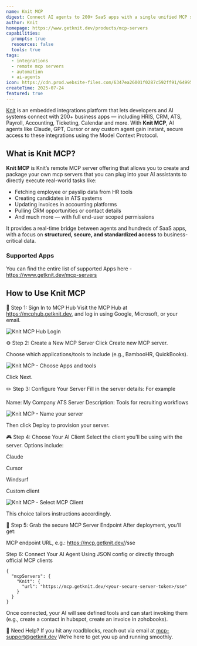 ```yaml
---
name: Knit MCP
digest: Connect AI agents to 200+ SaaS apps with a single unified MCP server powered by Knit
author: Knit
homepage: https://www.getknit.dev/products/mcp-servers
capabilities:
  prompts: true
  resources: false
  tools: true
tags:
  - integrations
  - remote mcp servers
  - automation
  - ai-agents
icon: https://cdn.prod.website-files.com/6347ea26001f0287c592ff91/649953ef7a9ffe1f3e492b5a_Knit%20Logo.svg
createTime: 2025-07-24
featured: true
---
```


[Knit](https://www.getknit.dev) is an embedded integrations platform that lets developers and AI systems connect with 200+ business apps — including HRIS, CRM, ATS, Payroll, Accounting, Ticketing, Calendar and more. With **Knit MCP**, AI agents like Claude, GPT, Cursor or any custom agent gain instant, secure access to these integrations using the Model Context Protocol.


## What is Knit MCP?

**Knit MCP** is Knit’s remote MCP server offering that allows you to create and package your own mcp servers that you can plug into your AI assistants to directly execute real-world tasks like:

- Fetching employee or payslip data from HR tools
- Creating candidates in ATS systems
- Updating invoices in accounting platforms
- Pulling CRM opportunities or contact details
- And much more — with full end-user scoped permissions

It provides a real-time bridge between agents and hundreds of SaaS apps, with a focus on **structured, secure, and standardized access** to business-critical data.

### Supported Apps

You can find the entire list of supported Apps here - https://www.getknit.dev/mcp-servers

## How to Use Knit MCP

🔐 Step 1: Sign In to MCP Hub
Visit the MCP Hub at https://mcphub.getknit.dev, and log in using Google, Microsoft, or your email.

![Knit MCP Hub Login](https://cdn.prod.website-files.com/6347ea26001f0287c592ff91/6881fc4463f5b5ec9e9e69b1_knit%20mcp%20login.png)


⚙️ Step 2: Create a New MCP Server
Click Create new MCP server.

Choose which applications/tools to include (e.g., BambooHR, QuickBooks).

![Knit MCP - Choose Apps and tools](https://cdn.prod.website-files.com/6347ea26001f0287c592ff91/6881fc45ec18392a6ffb2c6b_Knit%20MCP%20Create%20your%20server.png)

Click Next.


✏️ Step 3: Configure Your Server
Fill in the server details:
For example 

Name: My Company ATS Server
Description: Tools for recruiting workflows

![Knit MCP - Name your server](https://cdn.prod.website-files.com/6347ea26001f0287c592ff91/6881fd31dfcadbce9c68bd17_Screenshot%202025-07-24%20145945.png)

Then click Deploy to provision your server.

🎮 Step 4: Choose Your AI Client
Select the client you'll be using with the server. Options include:

Claude

Cursor

Windsurf

Custom client

![Knit MCP - Select MCP Client](https://cdn.prod.website-files.com/6347ea26001f0287c592ff91/6881fc45069fcde1129605c2_Knit%20mcp%20choose%20your%20client.png)

This choice tailors instructions accordingly.


🚀 Step 5: Grab the secure MCP Server Endpoint
After deployment, you’ll get:

MCP endpoint URL, e.g.:
https://mcp.getknit.dev/<your-secure-server-token>/sse

Step 6: Connect Your AI Agent
Using JSON config or directly through official MCP clients

```
{
  "mcpServers": {
    "Knit": {
      "url": "https://mcp.getknit.dev/<your-secure-server-token>/sse"
    }
  }
}
```
Once connected, your AI will see defined tools and can start invoking them (e.g., create a contact in hubspot, create an invoice in zohobooks).

🤝 Need Help?
If you hit any roadblocks, reach out via email at mcp-support@getknit.dev We’re here to get you up and running smoothly.


